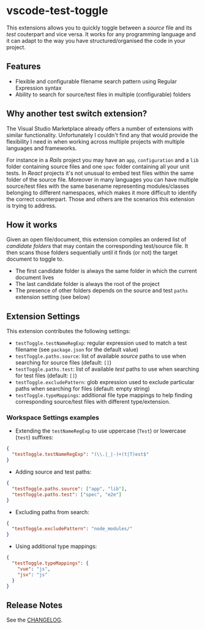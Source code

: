 # vscode-test-toggle

This extensions allows you to quickly toggle between a _source_ file and its _test_ couterpart and vice versa. It works for any programming language and it can adapt to the way you have structured/organised the code in your project.

## Features

- Flexible and configurable filename search pattern using Regular Expression syntax
- Ability to search for source/test files in multiple (configurable) folders

## Why another test switch extension?

The Visual Studio Marketplace already offers a number of extensions with similar functionality. Unfortunately I couldn't find any that would provide the flexibility I need in when working across multiple projects with multiple languages and frameworks.

For instance in a _Rails_ project you may have an `app`, `configuration` and a `lib` folder containing source files and one `spec` folder containing all your unit tests. In _React_ projects it's not unusual to embed test files within the same folder of the source file. Moreover in many languages you can have multiple source/test files with the same basename representing modules/classes belonging to different namespaces, which makes it more difficult to identify the correct counterpart. Those and others are the scenarios this extension is trying to address.

## How it works

Given an open file/document, this extension compiles an ordered list of _candidate folders_ that may contain the corresponding test/source file. It then scans those folders sequentially until it finds (or not) the target document to toggle to.
- The first candidate folder is always the same folder in which the current document lives
- The last candidate folder is always the root of the project
- The presence of other folders depends on the source and test `paths` extension setting (see below)

## Extension Settings

This extension contributes the following settings:

* `testToggle.testNameRegExp`: regular expression used to match a test filename (see `package.json` for the default value)
* `testToggle.paths.source`: list of available _source_ paths to use when searching for source files (default: `[]`)
* `testToggle.paths.test`: list of available _test_ paths to use when searching for test files (default: `[]`)
* `testToggle.excludePattern`: glob expression used to exclude particular paths when searching for files (default: empty string)
* `testToggle.typeMappings`: additional file type mappings to help finding corresponding source/test files with different type/extension.

### Workspace Settings examples
* Extending the `testNameRegExp` to use uppercase (`Test`) or lowercase (`test`) suffixes:
```json
{
  "testToggle.testNameRegExp": "(\\.|_|-)+(t|T)est$"
}
```
* Adding source and test paths:
```json
{
  "testToggle.paths.source": ["app", "lib"],
  "testToggle.paths.test": ["spec", "e2e"]
}
```
* Excluding paths from search:
```json
{
  "testToggle.excludePattern": "node_modules/"
}
```
* Using additional type mappings:
```json
{
  "testToggle.typeMappings": {
    "vue": "js",
    "jsx": "js"
  }
}
```

## Release Notes

See the [CHANGELOG](./CHANGELOG.md).
